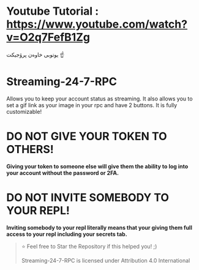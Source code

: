 # Youtube Tutorial : https://www.youtube.com/watch?v=O2q7FefB1Zg
یوتوبی خاوەن پرۆجیکت ☝
# Streaming-24-7-RPC
Allows you to keep your account status as streaming. It also allows you to set a gif link as your image in your rpc and have 2 buttons. It is fully customizable!

# DO NOT GIVE YOUR TOKEN TO OTHERS!
**Giving your token to someone else will give them the ability to log into your account without the password or 2FA.**

# DO NOT INVITE SOMEBODY TO YOUR REPL!
**Inviting somebody to your repl literally means that your giving them full access to your repl including your secrets tab.**

> ⭐ Feel free to Star the Repository if this helped you! ;)
>                                                                                
> Streaming-24-7-RPC  is licensed under Attribution 4.0 International

